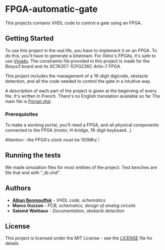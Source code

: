 # FPGA-automatic-gate

This projects contains VHDL code to control a gate using an FPGA.

## Getting Started

To use this project in the real life, you have to implement it on an FPGA. To do this, you'll have to generate a bitstream. For Xilinx's FPGAs, it's safe to use [Vivado](https://www.xilinx.com/products/design-tools/vivado.html).
The constraints file provided in this project is made for the *Basys3* board and its XC7A35T-1CPG236C Artix-7 FPGA.

This project includes the management of a 16-digit digicode, obstacle detection, and all the code needed to control the gate in a intuitive way.

A description of each part of the project is given at the beginning of every file. It's written in French. There's no English translation available so far
The main file is [Portail.vhd](portail.srcs/sources_1/Portail.vhd).

### Prerequisites

To make a working portal, you'll need a FPGA, and all physical components connected to the FPGA (motor, H-bridge, 16-digit keyboard...)

Attention : the FPGA's clock must be 100Mhz !

## Running the tests

We made simulation files for most entities of the project. Test benches are file that end with "_tb.vhd".

## Authors

* [**Alban Benmouffek**](https://github.com/sonibla) - *VHDL code, schematics*
* **Marco Guzzon** - *PCB, schematics, design of analog circuits*
* **Salomé Wattiaux** - *Documentation, obstacle detection*

## License

This project is licensed under the MIT License - see the [LICENSE](LICENSE) file for details

